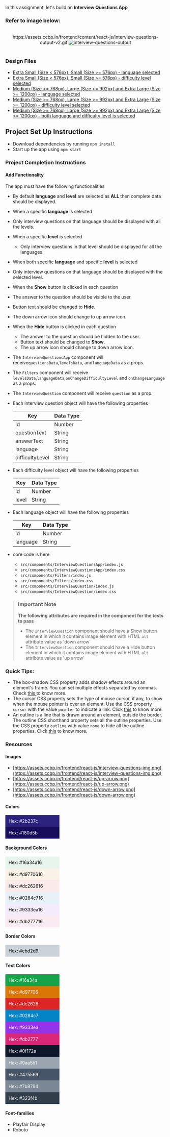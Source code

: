 In this assignment, let's build an **Interview Questions App** 

### Refer to image below:

<br/>
<div style="text-align: center;">
https://assets.ccbp.in/frontend/content/react-js/interview-questions-output-v2.gif
<img src="https://assets.ccbp.in/frontend/content/react-js/interview-questions-output-v2.gif" alt="interview-questions-output" style="max-width:70%;box-shadow:0 2.8px 2.2px rgba(0, 0, 0, 0.12)">

</div>

<br/>

### Design Files

- [Extra Small (Size < 576px), Small (Size >= 576px) - language selected](https://assets.ccbp.in/frontend/content/react-js/interview-questions-language-sm-output-v2.png)
- [Extra Small (Size < 576px), Small (Size >= 576px) - difficulty level selected](https://assets.ccbp.in/frontend/content/react-js/interview-questions-level-sm-output-v2.png)
- [Medium (Size >= 768px), Large (Size >= 992px) and Extra Large (Size >= 1200px) - language selected](https://assets.ccbp.in/frontend/content/react-js/interview-questions-language-lg-output-v2.png)
- [Medium (Size >= 768px), Large (Size >= 992px) and Extra Large (Size >= 1200px) - difficulty level selected](https://assets.ccbp.in/frontend/content/react-js/interview-questions-level-lg-output-v2.png)
- [Medium (Size >= 768px), Large (Size >= 992px) and Extra Large (Size >= 1200px) - both language and difficulty level is selected](https://assets.ccbp.in/frontend/content/react-js/interview-questions-both-lg-output.png)

## Project Set Up Instructions

- Download dependencies by running `npm install`
- Start up the app using `npm start`

### Project Completion Instructions

#### Add Functionality

The app must have the following functionalities

- By default **language** and **level** are selected as **ALL** then complete data should be displayed.

- When a specific **language** is selected
 - Only interview questions on that language should be displayed with all the levels.

- When a specific **level** is selected
  - Only interview questions in that level should be displayed for all the languages.

- When both specific **language** and specific **level** is selected
 - Only interview questions on that language should be displayed with the selected level.

- When the **Show** button is clicked in each question
 - The answer to the question should be visible to the user.
 - Button text should be changed to **Hide**.
 - The down arrow icon should change to up arrow icon.

- When the **Hide** button is clicked in each question
  - The answer to the question should be hidden to the user.
  - Button text should be changed to **Show**.
  - The up arrow icon should change to down arrow icon.

- The `InterviewQuestionsApp` component will receive`questionsData`,`levelsData`, and`languageData` as a props.

- The `Filters` component will receive `levelsData`,`languageData`,`onChangeDifficultyLevel` and `onChangeLanguage` as a props.

- The `InterviewQuestion` component will receive `question` as a prop.

- Each interview question object will have the following properties

  | Key             | Data Type |
  | --------------- | --------- |
  | id              | Number    |
  | questionText    | String    |
  | answerText      | String    |
  | language        | String    |
  | difficultyLevel | String    |

- Each difficulty level object will have the following properties

  | Key   | Data Type |
  | ----- | --------- |
  | id    | Number    |
  | level | String    |

- Each language object will have the following properties

  | Key      | Data Type |
  | -------- | --------- |
  | id       | Number    |
  | language | String    |

- core code is here 

  - `src/components/InterviewQuestionsApp/index.js`
  - `src/components/InterviewQuestionsApp/index.css`
  - `src/components/Filters/index.js`
  - `src/components/Filters/index.css`
  - `src/components/InterviewQuestion/index.js`
  - `src/components/InterviewQuestion/index.css`

> ### Important Note
>
> **The following attributes are required in the component for the tests to
> pass**
>
> - The `InterviewQuestion` component should have a Show button element in which it contains image element with HTML `alt`
>   attribute value as 'down arrow'
> - The `InterviewQuestion` component should have a Hide button element in which it contains image element with HTML `alt`
>   attribute value as 'up arrow'

### Quick Tips:

- The box-shadow CSS property adds shadow effects around an element's frame. You can set multiple effects separated by commas. Check <a href="https://developer.mozilla.org/en-US/docs/Web/CSS/box-shadow" target="__blank">this </a> to know more.
- The cursor CSS property sets the type of mouse cursor, if any, to show when the mouse pointer is over an element. Use the CSS property `cursor` with the value `pointer` to indicate a link. Click <a href="https://css-tricks.com/almanac/properties/c/cursor/" target="_blank">this</a> to know more.
- An outline is a line that is drawn around an element, outside the border. The outline CSS shorthand property sets all the outline properties. Use the CSS property `outline` with value `none` to hide all the outline properties. Click <a href="https://www.w3schools.com/css/css_outline.asp" target="_blank">this</a> to know more.

### Resources

#### Images

- [https://assets.ccbp.in/frontend/react-js/interview-questions-img.png](https://assets.ccbp.in/frontend/react-js/interview-questions-img.png)
- [https://assets.ccbp.in/frontend/react-js/up-arrow.png](https://assets.ccbp.in/frontend/react-js/up-arrow.png)
- [https://assets.ccbp.in/frontend/react-js/down-arrow.png](https://assets.ccbp.in/frontend/react-js/down-arrow.png)

#### Colors

<div style="background-color: #2b237c ; width: 150px; padding: 10px; color: white">Hex: #2b237c</div>
<div style="background-color: #180d5b ; width: 150px; padding: 10px; color: white">Hex: #180d5b</div>

#### Background Colors

<div style="background-color: #16a34a16 ; width: 150px; padding: 10px; color: black">Hex: #16a34a16</div>
<div style="background-color: #d9770616 ; width: 150px; padding: 10px; color: black">Hex: #d9770616</div>
<div style="background-color: #dc262616 ; width: 150px; padding: 10px; color: black">Hex: #dc262616</div>
<div style="background-color: #0284c716 ; width: 150px; padding: 10px; color: black">Hex: #0284c716</div>
<div style="background-color: #9333ea16 ; width: 150px; padding: 10px; color: black">Hex: #9333ea16</div>
<div style="background-color: #db277716 ; width: 150px; padding: 10px; color: black">Hex: #db277716</div>

#### Border Colors

<div style="background-color: #cbd2d9 ; width: 150px; padding: 10px; color: black">Hex: #cbd2d9</div>

#### Text Colors

<div style="background-color: #16a34a ; width: 150px; padding: 10px; color: white">Hex: #16a34a</div>
<div style="background-color: #d97706 ; width: 150px; padding: 10px; color: white">Hex: #d97706</div>
<div style="background-color: #dc2626 ; width: 150px; padding: 10px; color: white">Hex: #dc2626</div>
<div style="background-color: #0284c7 ; width: 150px; padding: 10px; color: white">Hex: #0284c7</div>
<div style="background-color: #9333ea ; width: 150px; padding: 10px; color: white">Hex: #9333ea</div>
<div style="background-color: #db2777 ; width: 150px; padding: 10px; color: white">Hex: #db2777</div>
<div style="background-color: #0f172a ; width: 150px; padding: 10px; color: white">Hex: #0f172a</div>
<div style="background-color: #9aa5b1 ; width: 150px; padding: 10px; color: white">Hex: #9aa5b1</div>
<div style="background-color: #475569 ; width: 150px; padding: 10px; color: white">Hex: #475569</div>
<div style="background-color: #7b8794 ; width: 150px; padding: 10px; color: white">Hex: #7b8794</div>
<div style="background-color: #323f4b ; width: 150px; padding: 10px; color: white">Hex: #323f4b</div>

#### Font-families

- Playfair Display
- Roboto


